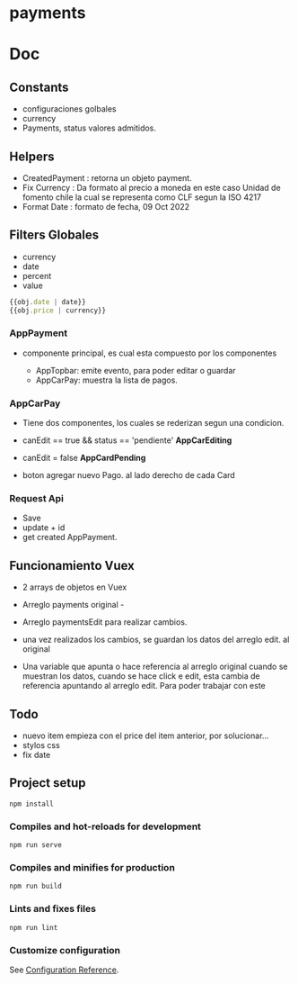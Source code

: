 # payments
# Doc

## Constants

- configuraciones golbales
- currency
- Payments, status valores admitidos.

## Helpers

- CreatedPayment : retorna un objeto payment.
- Fix Currency : Da formato al precio a moneda en este caso Unidad de fomento chile la cual se representa como CLF segun la ISO 4217
- Format Date : formato de fecha, 09 Oct 2022

## Filters Globales

- currency
- date
- percent
- value

```js
{{obj.date | date}}
{{obj.price | currency}}
```

### AppPayment

- componente principal, es cual esta compuesto por los componentes

  - AppTopbar: emite evento, para poder editar o guardar
  - AppCarPay: muestra la lista de pagos.

### AppCarPay

- Tiene dos componentes, los cuales se rederizan segun una condicion.
- canEdit == true && status == 'pendiente' **AppCarEditing**
- canEdit = false **AppCardPending**

- boton agregar nuevo Pago. al lado derecho de cada Card

### Request Api

- Save
- update + id
- get created AppPayment.

## Funcionamiento Vuex

- 2 arrays de objetos en Vuex
- Arreglo payments original -
- Arreglo paymentsEdit para realizar cambios.
- una vez realizados los cambios, se guardan los datos del arreglo edit. al original

- Una variable que apunta o hace referencia al arreglo original cuando se muestran los datos, cuando se hace click e edit, esta cambia de referencia apuntando al arreglo edit. Para poder trabajar con este

## Todo

- nuevo item empieza con el price del item anterior, por solucionar...
- stylos css
- fix date


## Project setup

```
npm install
```

### Compiles and hot-reloads for development

```
npm run serve
```

### Compiles and minifies for production

```
npm run build
```

### Lints and fixes files

```
npm run lint
```
### Customize configuration

See [Configuration Reference](https://cli.vuejs.org/config/).
